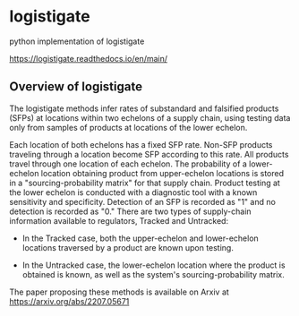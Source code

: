 # logistigate
python implementation of logistigate

https://logistigate.readthedocs.io/en/main/

Overview of logistigate
-----------------------
The logistigate methods infer rates of substandard and
falsified products (SFPs) at locations within two echelons of a
supply chain, using testing data only from samples of products
at locations of the lower echelon.

Each location of both echelons has a fixed SFP rate.
Non-SFP products traveling through a location become SFP
according to this rate.
All products travel through one location of each echelon.
The probability of a lower-echelon
location obtaining product from upper-echelon locations is
stored in a "sourcing-probability matrix" for that supply
chain.
Product testing at the lower echelon is conducted with
a diagnostic tool with a known sensitivity and specificity.
Detection of an SFP is recorded as "1" and no detection is
recorded as "0."
There are two types of supply-chain information available
to regulators, Tracked and Untracked:

* In the Tracked case, both the upper-echelon and lower-echelon locations traversed by a product are known upon testing.

* In the Untracked case, the lower-echelon location where the product is obtained is known, as well as the system's sourcing-probability matrix.

The paper proposing these methods is available on Arxiv at
https://arxiv.org/abs/2207.05671
